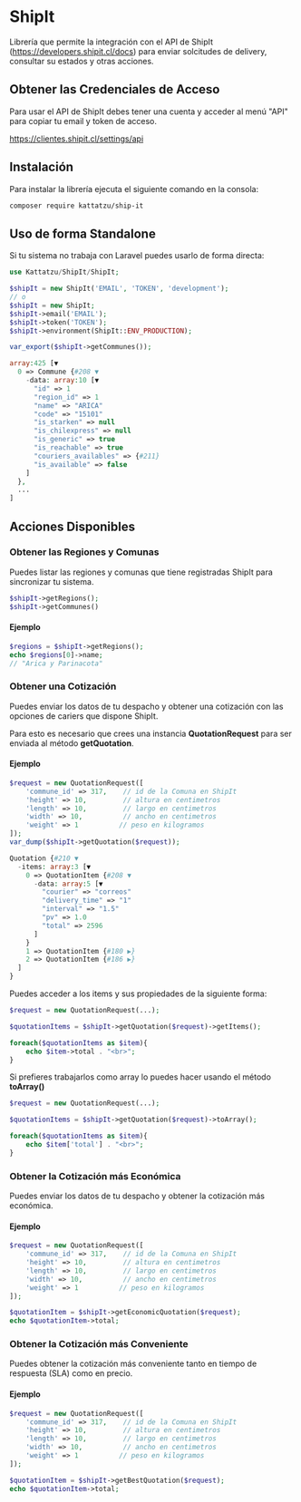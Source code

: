 # ShipIt

Librería que permite la integración con el API de ShipIt (https://developers.shipit.cl/docs) para 
enviar solcitudes de delivery, consultar su estados y otras acciones.

## Obtener las Credenciales de Acceso

Para usar el API de ShipIt debes tener una cuenta y acceder al menú "API" para
copiar tu email y token de acceso.

https://clientes.shipit.cl/settings/api

## Instalación

Para instalar la librería ejecuta el siguiente comando en la consola:

```bash
composer require kattatzu/ship-it
```

## Uso de forma Standalone

Si tu sistema no trabaja con Laravel puedes usarlo de forma directa:

```php
use Kattatzu/ShipIt/ShipIt;

$shipIt = new ShipIt('EMAIL', 'TOKEN', 'development');
// o
$shipIt = new ShipIt;
$shipIt->email('EMAIL');
$shipIt->token('TOKEN');
$shipIt->environment(ShipIt::ENV_PRODUCTION);

var_export($shipIt->getCommunes());
```
```php
array:425 [▼
  0 => Commune {#208 ▼
    -data: array:10 [▼
      "id" => 1
      "region_id" => 1
      "name" => "ARICA"
      "code" => "15101"
      "is_starken" => null
      "is_chilexpress" => null
      "is_generic" => true
      "is_reachable" => true
      "couriers_availables" => {#211}
      "is_available" => false
    ]
  },
  ...
]
```

## Acciones Disponibles

### Obtener las Regiones y Comunas

Puedes listar las regiones y comunas que tiene registradas ShipIt para sincronizar 
tu sistema.

```php
$shipIt->getRegions();
$shipIt->getCommunes()
```
#### Ejemplo

```php
$regions = $shipIt->getRegions();
echo $regions[0]->name;
// "Arica y Parinacota"
```

### Obtener una Cotización

Puedes enviar los datos de tu despacho y obtener una cotización con las opciones
de cariers que dispone ShipIt.

Para esto es necesario que crees una instancia **QuotationRequest** para ser enviada al método **getQuotation**.

#### Ejemplo

```php
$request = new QuotationRequest([
    'commune_id' => 317,    // id de la Comuna en ShipIt
    'height' => 10,         // altura en centimetros
    'length' => 10,         // largo en centimetros
    'width' => 10,          // ancho en centimetros
    'weight' => 1          // peso en kilogramos
]);
var_dump($shipIt->getQuotation($request));
```

```php
Quotation {#210 ▼
  -items: array:3 [▼
    0 => QuotationItem {#208 ▼
      -data: array:5 [▼
        "courier" => "correos"
        "delivery_time" => "1"
        "interval" => "1.5"
        "pv" => 1.0
        "total" => 2596
      ]
    }
    1 => QuotationItem {#180 ▶}
    2 => QuotationItem {#186 ▶}
  ]
}
```

Puedes acceder a los items y sus propiedades de la siguiente forma:

```php
$request = new QuotationRequest(...);

$quotationItems = $shipIt->getQuotation($request)->getItems();

foreach($quotationItems as $item){
    echo $item->total . "<br>";
}

```

Si prefieres trabajarlos como array lo puedes hacer usando el método **toArray()**

```php
$request = new QuotationRequest(...);

$quotationItems = $shipIt->getQuotation($request)->toArray();

foreach($quotationItems as $item){
    echo $item['total'] . "<br>";
}
```



### Obtener la Cotización más Económica

Puedes enviar los datos de tu despacho y obtener la cotización más económica.


#### Ejemplo

```php
$request = new QuotationRequest([
    'commune_id' => 317,    // id de la Comuna en ShipIt
    'height' => 10,         // altura en centimetros
    'length' => 10,         // largo en centimetros
    'width' => 10,          // ancho en centimetros
    'weight' => 1          // peso en kilogramos
]);

$quotationItem = $shipIt->getEconomicQuotation($request);
echo $quotationItem->total;
```

### Obtener la Cotización más Conveniente

Puedes obtener la cotización más conveniente tanto en tiempo de respuesta (SLA) como en precio.


#### Ejemplo

```php
$request = new QuotationRequest([
    'commune_id' => 317,    // id de la Comuna en ShipIt
    'height' => 10,         // altura en centimetros
    'length' => 10,         // largo en centimetros
    'width' => 10,          // ancho en centimetros
    'weight' => 1          // peso en kilogramos
]);

$quotationItem = $shipIt->getBestQuotation($request);
echo $quotationItem->total;
```
